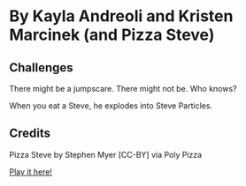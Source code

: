 # By Kayla Andreoli and Kristen Marcinek (and Pizza Steve)

## Challenges

There might be a jumpscare. There might not be. Who knows?

When you eat a Steve, he explodes into Steve Particles.

## Credits

Pizza Steve by Stephen Myer [CC-BY] via Poly Pizza

[Play it here!](https://starishsky.github.io/game615-spring2023-04/exercise05/play/)
